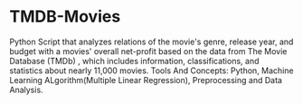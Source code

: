 # TMDB-Movies
Python Script that analyzes relations of the movie's genre, release year, and budget with a movies' overall net-profit based on the data from The Movie Database (TMDb) , which includes information, classifications, and statistics about nearly 11,000 movies.
Tools And Concepts: Python, Machine Learning ALgorithm(Multiple Linear Regression), Preprocessing and Data Analysis.

